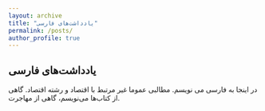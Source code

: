 ```yaml
---
layout: archive
title: "یادداشت‌های فارسی"
permalink: /posts/
author_profile: true
---
```


## یادداشت‌های فارسی
در اینجا به فارسی می نویسم. مطالبی عموما غیر مرتبط با اقتصاد و رشته اقتصاد. گاهی از کتاب‌ها می‌نویسم، گاهی از مهاجرت. 
